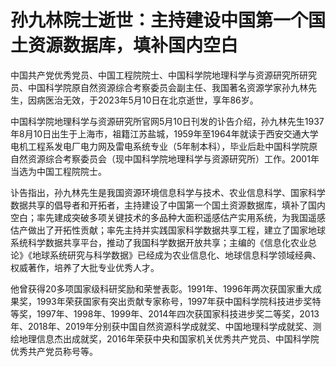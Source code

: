 # 孙九林院士逝世：主持建设中国第一个国土资源数据库，填补国内空白

中国共产党优秀党员、中国工程院院士、中国科学院地理科学与资源研究所研究员、中国科学院原自然资源综合考察委员会副主任、我国著名资源学家孙九林先生，因病医治无效，于2023年5月10日在北京逝世，享年86岁。

中国科学院地理科学与资源研究所官网5月10日刊发的讣告介绍，孙九林先生1937年8月10日出生于上海市，祖籍江苏盐城，1959年至1964年就读于西安交通大学电机工程系发电厂电力网及雷电系统专业（5年制本科），毕业后赴中国科学院原自然资源综合考察委员会（现中国科学院地理科学与资源研究所）工作。2001年当选为中国工程院院士。

讣告指出，孙九林先生是我国资源环境信息科学与技术、农业信息科学、国家科学数据共享的倡导者和开拓者，主持建设了中国第一个国土资源数据库，填补了国内空白；率先建成突破多项关键技术的多品种大面积遥感估产实用系统，为我国遥感估产做出了开拓性贡献；率先主持并实践国家科学数据共享工程，建立了国家地球系统科学数据共享平台，推动了我国科学数据开放共享；主编的《信息化农业总论》《地球系统研究与科学数据》已经成为农业信息化、地球信息科学领域经典、权威著作，培养了大批专业优秀人才。

他曾获得20多项国家级科研奖励和荣誉表彰。1991年、1996年两次获国家重大成果奖，1993年荣获国家有突出贡献专家称号，1997年获中国科学院科技进步奖特等奖，1997年、1998年、1999年、2014年四次获国家科技进步奖二等奖，2013年、2018年、2019年分别获中国自然资源科学成就奖、中国地理科学成就奖、测绘地理信息杰出成就奖，2016年荣获中央和国家机关优秀共产党员、中国科学院优秀共产党员称号等。

